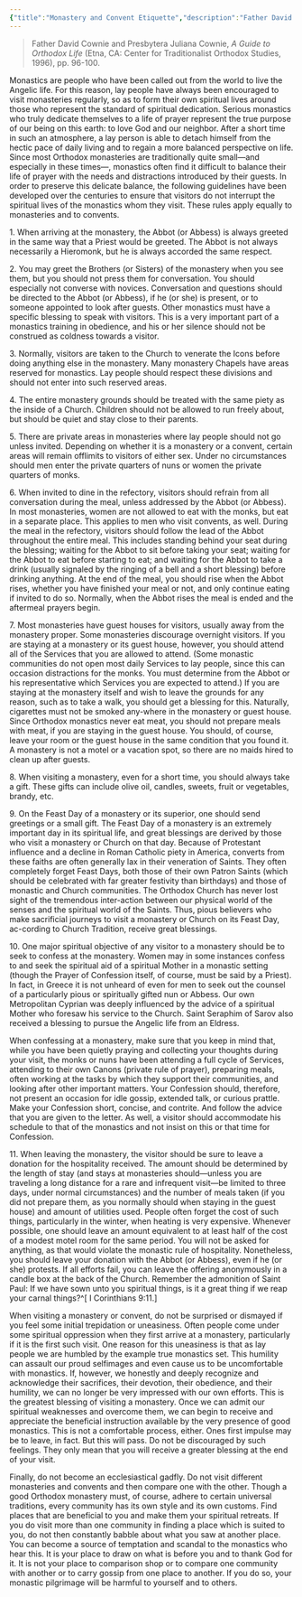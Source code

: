 ```yaml
---
{"title":"Monastery and Convent Etiquette","description":"Father David Cownie and Presbytera Juliana Cownie, *A Guide to Orthodox Life* (Etna, CA: Center for Traditionalist Orthodox Studies, 1996), pp. 96-100.","author":["Father David Cownie and Presbytera Juliana Cownie"],"source":"http://orthodoxinfo.com/praxis/monastery_etiquette.aspx","date_published":null,"created":null,"tags":null,"dg-publish":true,"permalink":"/introductory/monastery-and-convent-etiquette/","dgPassFrontmatter":true,"noteIcon":""}
---
```



>Father David Cownie and Presbytera Juliana Cownie, *A Guide to Orthodox Life* (Etna, CA: Center for Traditionalist Orthodox Studies, 1996), pp. 96-100.

Monastics are people who have been called out from the world to live the Angelic life. For this reason, lay people have always been encouraged to visit monasteries regularly, so as to form their own spiritual lives around those who represent the standard of spiritual dedication. Serious monastics who truly dedicate themselves to a life of prayer represent the true purpose of our being on this earth: to love God and our neighbor. After a short time in such an atmosphere, a lay person is able to detach himself from the hectic pace of daily living and to regain a more balanced perspective on life. Since most Orthodox monasteries are traditionally quite small—and especially in these times—, monastics often find it difficult to balance their life of prayer with the needs and distractions introduced by their guests. In order to preserve this delicate balance, the following guidelines have been developed over the centuries to ensure that visitors do not interrupt the spiritual lives of the monastics whom they visit. These rules apply equally to monasteries and to convents.

1\. When arriving at the monastery, the Abbot (or Abbess) is always greeted in the same way that a Priest would be greeted. The Abbot is not always necessarily a Hieromonk, but he is always accorded the same respect.

2\. You may greet the Brothers (or Sisters) of the monastery when you see them, but you should not press them for conversation. You should especially not converse with novices. Conversation and questions should be directed to the Abbot (or Abbess), if he (or she) is present, or to someone appointed to look after guests. Other monastics must have a specific blessing to speak with visitors. This is a very important part of a monastics training in obedience, and his or her silence should not be construed as coldness towards a visitor.

3\. Normally, visitors are taken to the Church to venerate the Icons before doing anything else in the monastery. Many monastery Chapels have areas reserved for monastics. Lay people should respect these divisions and should not enter into such reserved areas.

4\. The entire monastery grounds should be treated with the same piety as the inside of a Church. Children should not be allowed to run freely about, but should be quiet and stay close to their parents.

5\. There are private areas in monasteries where lay people should not go unless invited. Depending on whether it is a monastery or a convent, certain areas will remain offlimits to visitors of either sex. Under no circumstances should men enter the private quarters of nuns or women the private quarters of monks.

6\. When invited to dine in the refectory, visitors should refrain from all conversation during the meal, unless addressed by the Abbot (or Abbess). In most monasteries, women are not allowed to eat with the monks, but eat in a separate place. This applies to men who visit convents, as well. During the meal in the refectory, visitors should follow the lead of the Abbot throughout the entire meal. This includes standing behind your seat during the blessing; waiting for the Abbot to sit before taking your seat; waiting for the Abbot to eat before starting to eat; and waiting for the Abbot to take a drink (usually signaled by the ringing of a bell and a short blessing) before drinking anything. At the end of the meal, you should rise when the Abbot rises, whether you have finished your meal or not, and only continue eating if invited to do so. Normally, when the Abbot rises the meal is ended and the aftermeal prayers begin.

7\. Most monasteries have guest houses for visitors, usually away from the monastery proper. Some monasteries discourage overnight visitors. If you are staying at a monastery or its guest house, however, you should attend all of the Services that you are allowed to attend. (Some monastic communities do not open most daily Services to lay people, since this can occasion distractions for the monks. You must determine from the Abbot or his representative which Services you are expected to attend.) If you are staying at the monastery itself and wish to leave the grounds for any reason, such as to take a walk, you should get a blessing for this. Naturally, cigarettes must not be smoked any-where in the monastery or guest house. Since Orthodox monastics never eat meat, you should not prepare meals with meat, if you are staying in the guest house. You should, of course, leave your room or the guest house in the same condition that you found it. A monastery is not a motel or a vacation spot, so there are no maids hired to clean up after guests.

8\. When visiting a monastery, even for a short time, you should always take a gift. These gifts can include olive oil, candles, sweets, fruit or vegetables, brandy, etc.

9\. On the Feast Day of a monastery or its superior, one should send greetings or a small gift. The Feast Day of a monastery is an extremely important day in its spiritual life, and great blessings are derived by those who visit a monastery or Church on that day. Because of Protestant influence and a decline in Roman Catholic piety in America, converts from these faiths are often generally lax in their veneration of Saints. They often completely forget Feast Days, both those of their own Patron Saints (which should be celebrated with far greater festivity than birthdays) and those of monastic and Church communities. The Orthodox Church has never lost sight of the tremendous inter-action between our physical world of the senses and the spiritual world of the Saints. Thus, pious believers who make sacrificial journeys to visit a monastery or Church on its Feast Day, ac-cording to Church Tradition, receive great blessings.

10\. One major spiritual objective of any visitor to a monastery should be to seek to confess at the monastery. Women may in some instances confess to and seek the spiritual aid of a spiritual Mother in a monastic setting (though the Prayer of Confession itself, of course, must be said by a Priest). In fact, in Greece it is not unheard of even for men to seek out the counsel of a particularly pious or spiritually gifted nun or Abbess. Our own Metropolitan Cyprian was deeply influenced by the advice of a spiritual Mother who foresaw his service to the Church. Saint Seraphim of Sarov also received a blessing to pursue the Angelic life from an Eldress.

When confessing at a monastery, make sure that you keep in mind that, while you have been quietly praying and collecting your thoughts during your visit, the monks or nuns have been attending a full cycle of Services, attending to their own Canons (private rule of prayer), preparing meals, often working at the tasks by which they support their communities, and looking after other important matters. Your Confession should, therefore, not present an occasion for idle gossip, extended talk, or curious prattle. Make your Confession short, concise, and contrite. And follow the advice that you are given to the letter. As well, a visitor should accommodate his schedule to that of the monastics and not insist on this or that time for Confession.

11\. When leaving the monastery, the visitor should be sure to leave a donation for the hospitality received. The amount should be determined by the length of stay (and stays at monasteries should—unless you are traveling a long distance for a rare and infrequent visit—be limited to three days, under normal circumstances) and the number of meals taken (if you did not prepare them, as you normally should when staying in the guest house) and amount of utilities used. People often forget the cost of such things, particularly in the winter, when heating is very expensive. Whenever possible, one should leave an amount equivalent to at least half of the cost of a modest motel room for the same period. You will not be asked for anything, as that would violate the monastic rule of hospitality. Nonetheless, you should leave your donation with the Abbot (or Abbess), even if he (or she) protests. If all efforts fail, you can leave the offering anonymously in a candle box at the back of the Church. Remember the admonition of Saint Paul: If we have sown unto you spiritual things, is it a great thing if we reap your carnal things?^[ I Corinthians 9:11.]

When visiting a monastery or convent, do not be surprised or dismayed if you feel some initial trepidation or uneasiness. Often people come under some spiritual oppression when they first arrive at a monastery, particularly if it is the first such visit. One reason for this uneasiness is that as lay people we are humbled by the example true monastics set. This humility can assault our proud selfimages and even cause us to be uncomfortable with monastics. If, however, we honestly and deeply recognize and acknowledge their sacrifices, their devotion, their obedience, and their humility, we can no longer be very impressed with our own efforts. This is the greatest blessing of visiting a monastery. Once we can admit our spiritual weaknesses and overcome them, we can begin to receive and appreciate the beneficial instruction available by the very presence of good monastics. This is not a comfortable process, either. Ones first impulse may be to leave, in fact. But this will pass. Do not be discouraged by such feelings. They only mean that you will receive a greater blessing at the end of your visit.

Finally, do not become an ecclesiastical gadfly. Do not visit different monasteries and convents and then compare one with the other. Though a good Orthodox monastery must, of course, adhere to certain universal traditions, every community has its own style and its own customs. Find places that are beneficial to you and make them your spiritual retreats. If you do visit more than one community in finding a place which is suited to you, do not then constantly babble about what you saw at another place. You can become a source of temptation and scandal to the monastics who hear this. It is your place to draw on what is before you and to thank God for it. It is not your place to comparison shop or to compare one community with another or to carry gossip from one place to another. If you do so, your monastic pilgrimage will be harmful to yourself and to others.

